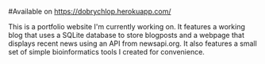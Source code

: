 #Available on https://dobrychlop.herokuapp.com/ 

This is a portfolio website I'm currently working on. It features a working blog that uses a SQLite database to store blogposts and a webpage that displays recent news using an API from newsapi.org. It also features a small set of simple bioinformatics tools I created for convenience.
